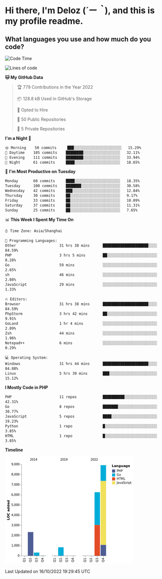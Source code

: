 # **Hi there, I'm Deloz (*´ー｀*), and this is my profile readme.**
<!--  [![Profile views](https://gpvc.arturio.dev/dank-del)](https://github.com/dank-del) -->
## **What languages you use and how much do you code?**

<!--START_SECTION:waka-->
![Code Time](http://img.shields.io/badge/Code%20Time-37%20hrs%2023%20mins-blue)

![Lines of code](https://img.shields.io/badge/From%20Hello%20World%20I%27ve%20Written-19%20Thousand%20lines%20of%20code-blue)

**🐱 My GitHub Data** 

> 🏆 779 Contributions in the Year 2022
 > 
> 📦 128.8 kB Used in GitHub's Storage 
 > 
> 💼 Opted to Hire
 > 
> 📜 50 Public Repositories 
 > 
> 🔑 5 Private Repositories  
 > 
**I'm a Night 🦉** 

```text
🌞 Morning    50 commits     ███░░░░░░░░░░░░░░░░░░░░░░   15.29% 
🌆 Daytime    105 commits    ████████░░░░░░░░░░░░░░░░░   32.11% 
🌃 Evening    111 commits    ████████░░░░░░░░░░░░░░░░░   33.94% 
🌙 Night      61 commits     ████░░░░░░░░░░░░░░░░░░░░░   18.65%

```
📅 **I'm Most Productive on Tuesday** 

```text
Monday       60 commits     ████░░░░░░░░░░░░░░░░░░░░░   18.35% 
Tuesday      100 commits    ███████░░░░░░░░░░░░░░░░░░   30.58% 
Wednesday    42 commits     ███░░░░░░░░░░░░░░░░░░░░░░   12.84% 
Thursday     30 commits     ██░░░░░░░░░░░░░░░░░░░░░░░   9.17% 
Friday       33 commits     ██░░░░░░░░░░░░░░░░░░░░░░░   10.09% 
Saturday     37 commits     ██░░░░░░░░░░░░░░░░░░░░░░░   11.31% 
Sunday       25 commits     ██░░░░░░░░░░░░░░░░░░░░░░░   7.65%

```


📊 **This Week I Spent My Time On** 

```text
⌚︎ Time Zone: Asia/Shanghai

💬 Programming Languages: 
Other                    31 hrs 38 mins      █████████████████████░░░░   84.59% 
PHP                      3 hrs 5 mins        ██░░░░░░░░░░░░░░░░░░░░░░░   8.28% 
Go                       59 mins             ░░░░░░░░░░░░░░░░░░░░░░░░░   2.65% 
sh                       46 mins             ░░░░░░░░░░░░░░░░░░░░░░░░░   2.08% 
JavaScript               29 mins             ░░░░░░░░░░░░░░░░░░░░░░░░░   1.33%

🔥 Editors: 
Browser                  31 hrs 38 mins      █████████████████████░░░░   84.59% 
PhpStorm                 3 hrs 42 mins       ██░░░░░░░░░░░░░░░░░░░░░░░   9.91% 
GoLand                   1 hr 4 mins         ░░░░░░░░░░░░░░░░░░░░░░░░░   2.89% 
Zsh                      44 mins             ░░░░░░░░░░░░░░░░░░░░░░░░░   1.96% 
Notepad++                6 mins              ░░░░░░░░░░░░░░░░░░░░░░░░░   0.29%

💻 Operating System: 
Windows                  31 hrs 44 mins      █████████████████████░░░░   84.88% 
Linux                    5 hrs 39 mins       ███░░░░░░░░░░░░░░░░░░░░░░   15.12%

```

**I Mostly Code in PHP** 

```text
PHP                      11 repos            ██████████░░░░░░░░░░░░░░░   42.31% 
Go                       8 repos             ███████░░░░░░░░░░░░░░░░░░   30.77% 
JavaScript               5 repos             ████░░░░░░░░░░░░░░░░░░░░░   19.23% 
Python                   1 repo              █░░░░░░░░░░░░░░░░░░░░░░░░   3.85% 
HTML                     1 repo              █░░░░░░░░░░░░░░░░░░░░░░░░   3.85%

```


**Timeline**

![Chart not found](https://raw.githubusercontent.com/deloz/deloz/main/charts/bar_graph.png) 


 Last Updated on 16/10/2022 19:29:45 UTC
<!--END_SECTION:waka-->
